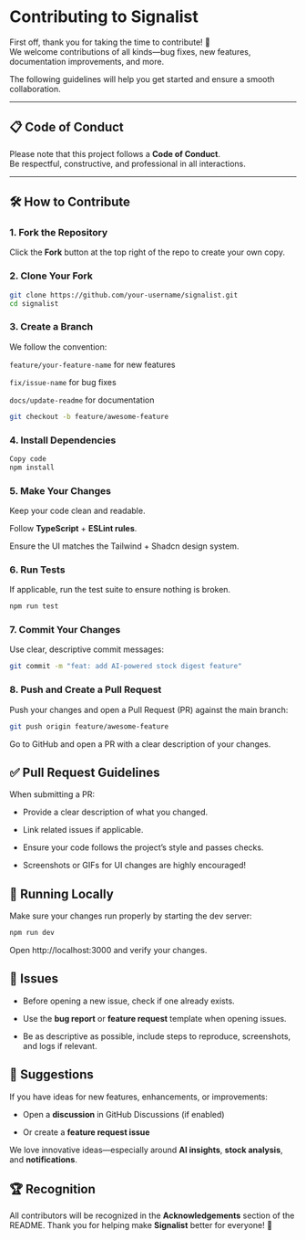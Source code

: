  # Contributing to Signalist

First off, thank you for taking the time to contribute! 🚀  
We welcome contributions of all kinds—bug fixes, new features, documentation improvements, and more.  

The following guidelines will help you get started and ensure a smooth collaboration.  

---

## 📋 Code of Conduct
Please note that this project follows a **Code of Conduct**.  
Be respectful, constructive, and professional in all interactions.  

---

## 🛠 How to Contribute

### 1. Fork the Repository
Click the **Fork** button at the top right of the repo to create your own copy.  

### 2. Clone Your Fork
```bash
git clone https://github.com/your-username/signalist.git
cd signalist
```
### 3. Create a Branch
We follow the convention:

`feature/your-feature-name` for new features

`fix/issue-name` for bug fixes

`docs/update-readme` for documentation

```bash
git checkout -b feature/awesome-feature
```
### 4. Install Dependencies
```bash
Copy code
npm install
```
### 5. Make Your Changes
Keep your code clean and readable.

Follow **TypeScript** + **ESLint rules**.

Ensure the UI matches the Tailwind + Shadcn design system.

### 6. Run Tests
If applicable, run the test suite to ensure nothing is broken.

```bash
npm run test
```
### 7. Commit Your Changes
Use clear, descriptive commit messages:

```bash
git commit -m "feat: add AI-powered stock digest feature"
```
### 8. Push and Create a Pull Request
Push your changes and open a Pull Request (PR) against the main branch:

```bash
git push origin feature/awesome-feature
```
Go to GitHub and open a PR with a clear description of your changes.

## ✅ Pull Request Guidelines
When submitting a PR:

- Provide a clear description of what you changed.

- Link related issues if applicable.

- Ensure your code follows the project’s style and passes checks.

- Screenshots or GIFs for UI changes are highly encouraged!

## 🧪 Running Locally
Make sure your changes run properly by starting the dev server:

```bash
npm run dev
```
Open http://localhost:3000 and verify your changes.

## 🧩 Issues
- Before opening a new issue, check if one already exists.

- Use the **bug report** or **feature request** template when opening issues.

- Be as descriptive as possible, include steps to reproduce, screenshots, and logs if relevant.

## 🌟 Suggestions
If you have ideas for new features, enhancements, or improvements:

- Open a **discussion** in GitHub Discussions (if enabled)

- Or create a **feature request issue**

We love innovative ideas—especially around **AI insights**, **stock analysis**, and **notifications**.

## 🏆 Recognition
All contributors will be recognized in the **Acknowledgements** section of the README.
Thank you for helping make **Signalist** better for everyone! 💙

